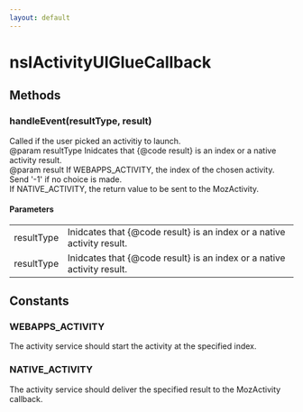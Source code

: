 ```yaml
---
layout: default
---
```


# nsIActivityUIGlueCallback #

## Methods ##

### handleEvent(resultType, result) ###
  
Called if the user picked an activitiy to launch.  
@param resultType Inidcates that {@code result} is an index or a native activity result.  
@param result     If WEBAPPS_ACTIVITY, the index of the chosen activity. Send '-1' if no choice is made.  
If NATIVE_ACTIVITY, the return value to be sent to the MozActivity.  
  

#### Parameters ####

<table>

<tr>
<td>resultType</td>
<td>Inidcates that {@code result} is an index or a native activity result.  
</td>
</tr>

<tr>
<td>resultType</td>
<td>Inidcates that {@code result} is an index or a native activity result.  
</td>
</tr>

</table>

## Constants ##

### WEBAPPS_ACTIVITY ###
  
The activity service should start the activity at the specified index.  
  

### NATIVE_ACTIVITY ###
  
The activity service should deliver the specified result to the MozActivity callback.  
  
